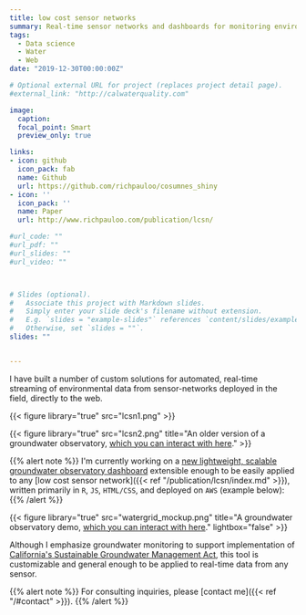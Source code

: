 ```yaml
---
title: low cost sensor networks
summary: Real-time sensor networks and dashboards for monitoring environmental data.
tags: 
  - Data science
  - Water
  - Web
date: "2019-12-30T00:00:00Z"

# Optional external URL for project (replaces project detail page).
#external_link: "http://calwaterquality.com"

image:
  caption: 
  focal_point: Smart
  preview_only: true

links:
- icon: github
  icon_pack: fab
  name: Github
  url: https://github.com/richpauloo/cosumnes_shiny
- icon: ''
  icon_pack: ''
  name: Paper
  url: http://www.richpauloo.com/publication/lcsn/

#url_code: ""
#url_pdf: ""
#url_slides: ""
#url_video: ""



# Slides (optional).
#   Associate this project with Markdown slides.
#   Simply enter your slide deck's filename without extension.
#   E.g. `slides = "example-slides"` references `content/slides/example-slides.md`.
#   Otherwise, set `slides = ""`.
slides: ""


---
```


I have built a number of custom solutions for automated, real-time streaming of environmental data from sensor-networks deployed in the field, directly to the web.  

{{< figure library="true" src="lcsn1.png" >}} 

{{< figure library="true" src="lcsn2.png" title="An older version of a groundwater observatory, [which you can interact with here](http://ucwater.org/gw_obs/)." >}}  


{{% alert note %}}
I'm currently working on a [new lightweight, scalable groundwater observatory dashboard](http://richpauloo.com/gwo/) extensible enough to be easily applied to any [low cost sensor network]({{< ref "/publication/lcsn/index.md" >}}), written primarily in `R`, `JS`, `HTML/CSS`, and deployed on `AWS` (example below):  
{{% /alert %}}

{{< figure library="true" src="watergrid_mockup.png" title="A groundwater observatory demo, [which you can interact with here](https://richpauloo.github.io/gwo/)." lightbox="false" >}}  

Although I emphasize groundwater monitoring to support implementation of [California's Sustainable Groundwater Management Act](https://water.ca.gov/Programs/Groundwater-Management/SGMA-Groundwater-Management), this tool is customizable and general enough to be applied to real-time data from any sensor.  

{{% alert note %}}
For consulting inquiries, please [contact me]({{< ref "/#contact" >}}).
{{% /alert %}}

